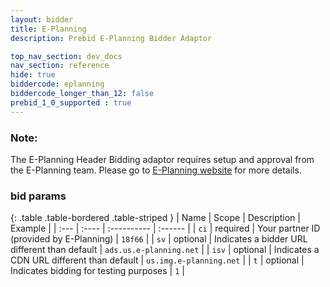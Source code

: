 ```yaml
---
layout: bidder
title: E-Planning
description: Prebid E-Planning Bidder Adaptor

top_nav_section: dev_docs
nav_section: reference
hide: true
biddercode: eplanning
biddercode_longer_than_12: false
prebid_1_0_supported : true
---
```




### Note:
The E-Planning Header Bidding adaptor requires setup and approval from the E-Planning team. Please go to [E-Planning website](http://www.e-planning.net) for more details.

### bid params

{: .table .table-bordered .table-striped }
| Name | Scope | Description | Example |
| :--- | :---- | :---------- | :------ |
| `ci` | required | Your partner ID (provided by E-Planning) | `18f66` |
| `sv` | optional | Indicates a bidder URL different than default | `ads.us.e-planning.net` |
| `isv` | optional | Indicates a CDN URL different than default | `us.img.e-planning.net` |
| `t` | optional | Indicates bidding for testing purposes | `1` |

